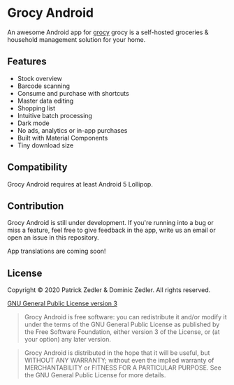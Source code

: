 # Grocy Android
An awesome Android app for [grocy](https://grocy.info/)
grocy is a self-hosted groceries & household management solution for your home.

## Features

* Stock overview
* Barcode scanning
* Consume and purchase with shortcuts
* Master data editing
* Shopping list
* Intuitive batch processing
* Dark mode
* No ads, analytics or in-app purchases
* Built with Material Components
* Tiny download size

## Compatibility

Grocy Android requires at least Android 5 Lollipop.

## Contribution

Grocy Android is still under development. If you're running into a bug or miss a feature, feel free to give feedback in the app, write us an email or open an issue in this repository.

App translations are coming soon!

## License

Copyright &copy; 2020 Patrick Zedler & Dominic Zedler. All rights reserved.

[GNU General Public License version 3](https://www.gnu.org/licenses/gpl.txt)

> Grocy Android is free software: you can redistribute it and/or modify it under the terms of the GNU General Public License as published by the Free Software Foundation, either version 3 of the License, or (at your option) any later version.

> Grocy Android is distributed in the hope that it will be useful, but WITHOUT ANY WARRANTY; without even the implied warranty of MERCHANTABILITY or FITNESS FOR A PARTICULAR PURPOSE. See the GNU General Public License for more details.